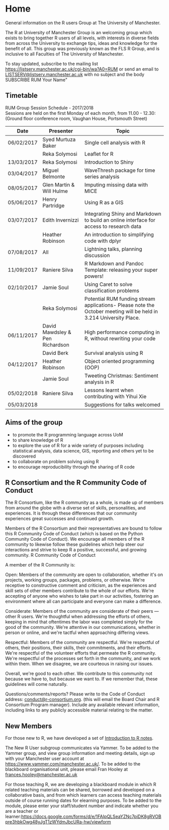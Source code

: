 # Home
General information on the R users Group at The University of Manchester. 

The R at University of Manchester Group is an welcoming group which exists to bring together R users of all levels, with interests in diverse fields from across the University to exchange tips, ideas and knowledge for the benefit of all. This group was previously known as the FLS R Group, and is inclusive to all Faculties of The University of Manchester.  

To stay updated, subscribe to the mailing list https://listserv.manchester.ac.uk/cgi-bin/wa?A0=RUM or send an email to LISTSERV@listserv.manchester.ac.uk with no subject and the body SUBSCRIBE RUM Your Name"

<!--## What would you like to know?
[Follow this link and add your ideas and wishes about topics for the R Group to our list and we will try to make it happen.](http://www.tricider.com/admin/2uxhw3j754d/5FwJlvIs0sn) -->

## Timetable
RUM Group Session Schedule - 2017/2018  
Sessions are held on the first Monday of each month, from 11.00 - 12.30:  
(Ground floor conference room, Vaughan House, Portsmouth Street) 

|Date | Presenter | Topic |  
|------------- | -------------|------------|  
 06/02/2017 | Syed Murtuza Baker | Single cell analysis with R |  
 | | Reka Solymosi | Leaflet for R|  
 13/03/2017 | Reka Solymosi | Introduction to Shiny |
 03/04/2017 | Miguel Belmonte | WaveThresh package for time series analysis |
 08/05/2017 | Glen Martin & Will Hulme | Imputing missing data with MICE |
 05/06/2017 | Henry Partridge | Using R as a GIS |
 03/07/2017 | Edith Invernizzi | Integrating Shiny and Markdown to build an online interface for access to research data |
 | | Heather Robinson | An introduction to simplifying code with dplyr
 07/08/2017 | All |Lightning talks, planning discussion |
 11/09/2017 | Raniere Silva |R Markdown and Pandoc Template: releasing your super powers! |
 02/10/2017 | Jamie Soul |Using Caret to solve classification problems|
| |Reka Solymosi | Potential RUM funding stream applications- Please note the October meeting will be held in 3.214 University Place.
06/11/2017 | David Mawdsley & Pen Richardson |High performance computing in  R, without rewriting your code|
| |David Berk | Survival analysis using R
04/12/2017 | Heather Robinson | Object oriented programming (OOP)| 
| | Jamie Soul |Tweeting Christmas: Sentiment analysis in R|
05/02/2018|Raniere Silva|Lessons learnt when contributing with Yihui Xie|
05/03/2018||Suggestions for talks welcomed|

## Aims of the group
- to promote the R programming language across UoM  
- to share knowledge of R  
- to explore the use of R for a wide variety of purposes including statistical analysis, data science, GIS, reporting and others yet to be discovered  
- to collaborate on problem solving using R  
- to encourage reproducibility through the sharing of R code  

## R Consortium and the R Community Code of Conduct

The R Consortium, like the R community as a whole, is made up of members from around the globe with a diverse set of skills, personalities, and experiences. It is through these differences that our community experiences great successes and continued growth.

Members of the R Consortium and their representatives are bound to follow this R Community Code of Conduct (which is based on the Python Community Code of Conduct). We encourage all members of the R community to likewise follow these guidelines which help steer our interactions and strive to keep R a positive, successful, and growing community.
R Community Code of Conduct

A member of the R Community is:

Open: Members of the community are open to collaboration, whether it's on projects, working groups, packages, problems, or otherwise. We're receptive to constructive comment and criticism, as the experiences and skill sets of other members contribute to the whole of our efforts. We're accepting of anyone who wishes to take part in our activities, fostering an environment where all can participate and everyone can make a difference.

Considerate: Members of the community are considerate of their peers — other R users. We're thoughtful when addressing the efforts of others, keeping in mind that oftentimes the labor was completed simply for the good of the community. We're attentive in our communications, whether in person or online, and we're tactful when approaching differing views.

Respectful: Members of the community are respectful. We're respectful of others, their positions, their skills, their commitments, and their efforts. We're respectful of the volunteer efforts that permeate the R community. We're respectful of the processes set forth in the community, and we work within them. When we disagree, we are courteous in raising our issues.

Overall, we're good to each other. We contribute to this community not because we have to, but because we want to. If we remember that, these guidelines will come naturally.

Questions/comments/reports? Please write to the Code of Conduct address: conduct@r-consortium.org. (this will email the Board Chair and R Consortium Program manager). Include any available relevant information, including links to any publicly accessible material relating to the matter. 

## New Members

For those new to R, we have developed a set of [Introduction to R notes](https://github.com/RUMgroup/introduction_2_R).

The New R User subgroup communicates via Yammer. To be added to the Yammer group, and view group information and meeting details, sign up with your Manchester user account at https://www.yammer.com/manchester.ac.uk/. To be added to the blackboard organisational unit, please email Fran Hooley at frances.hooley@manchester.ac.uk

For those teaching R, we are developing a blackboard module in which R related teaching materials can be shared, borrowed and developed on a collaborative basis, and from which learners can access teaching materials outside of course running dates for elearning purposes. To be added to the module, please enter your staff/student number and indicate whether you are a teacher or learner:https://docs.google.com/forms/d/e/1FAIpQLSeaYZNc7piDK8gRVOBpre3hbkOwg48yJgT1zWYdmJbcURa-hw/viewform 


